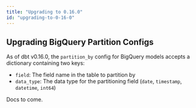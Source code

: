 ```yaml
---
title: "Upgrading to 0.16.0"
id: "upgrading-to-0-16-0"
---
```


## Upgrading BigQuery Partition Configs

As of dbt v0.16.0, the `partition_by` config for BigQuery models accepts a dictionary containing two keys:
- `field`: The field name in the table to partition by
- `data_type`: The data type for the partitioning field (`date`, `timestamp`, `datetime`, `int64`)

Docs to come.
